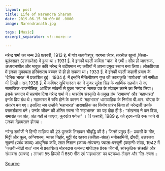 ```yaml
---
layout: post
title: Life of Narendra Sharam
date: 2019-06-15 00:00:00 -0000
image: Narendranath.jpg

tags: [Music]
excerpt_separator: <!--more-->

---
```

नरेन्द्र शर्मा का जन्म 28 फ़रवरी, 1913 ई. में गांव जहांगीरपुर, परगना ज़ेवर, तहसील खुर्जा ,जिला- बुलंदशहर (उत्तरप्रदेश) में हुआ था। 1931 ई. में इनकी पहली कविता 'चांद' में छपी। शीघ्र ही जागरूक, <!--more--> अध्ययनशील और भावुक कवि नरेन्द्र ने उदीयमान नए कवियों में अपना प्रमुख स्थान बना लिया। लोकप्रियता में इनका मुकाबला हरिवंशराय बच्चन से ही हो सकता था। 1933 ई. में इनकी पहली कहानी प्रयाग के 'दैनिक भारत' में प्रकाशित हुई। 1934 ई. में इन्होंने मैथिलीशरण गुप्त की काव्यकृति 'यशोधरा' की समीक्षा भी लिखी। सन्‌ 1938 ई. में कविवर सुमित्रानंदन पंत ने कुंवर सुरेश सिंह के आर्थिक सहयोग से नए सामाजिक-राजनीतिक, आर्थिक स्पंदनों से युक्त 'रूपाभ' नामक पत्र के संपादन करने का निर्णय लिया। इसके संपादन में सहयोग दिया नरेन्द्र शर्मा ने। भारतीय संस्कृति के प्रमुख ग्रंथ 'रामायण' और 'महाभारत' इनके प्रिय ग्रंथ थे। महाभारत में रुचि होने के कारण ये 'महाभारत' धारावाहिक के निर्माता बी.आर. चोपड़ा के अंतरंग बन गए। इसलिए जब उन्होंने 'महाभारत' धारावाहिक का निर्माण प्रारंभ किया तो नरेन्द्रजी उनके परामर्शदाता बने। उनके जीवन की अंतिम रचना भी 'महाभारत' का यह दोहा ही है : "शंखनाद ने कर दिया, समारोह का अंत, अंत यही ले जाएगा, कुरुक्षेत्र पर्यन्त" । 11 फरवरी, 1989 ई. को ह्‌दय-गति रुक जाने से उनका देहावसान होगया। 


नरेन्द्र शर्माजी ने हिन्दी साहित्य की 23 पुस्तकें लिखकर श्रीवृद्धि की है। जिनमें प्रमुख हैं:- प्रवासी के गीत, मिट्टी और फूल, अग्निशस्य, प्यासा निर्झर, मुठ्ठी बंद रहस्य (कविता-संग्रह) मनोकामिनी, द्रौपदी, उत्तरजय सुवर्णा (प्रबंध काव्य) आधुनिक कवि, लाल निशान (काव्य-संयचन) ज्वाला-परचूनी (कहानी-संग्रह, 1942 में 'कड़वी-मीठी बात' नाम से प्रकाशित) मोहनदास कर्मचंद गांधी:एक प्रेरक जीवनी, सांस्कृतिक संक्राति और संभावना (भाषण)। लगभग 55 फ़िल्मों में 650 गीत एवं 'महाभारत' का पटकथा-लेखन और गीत-रचना।




[Source][Source]

[Source]: http://www.apnimaati.com/2013/10/blog-post_5897.html



